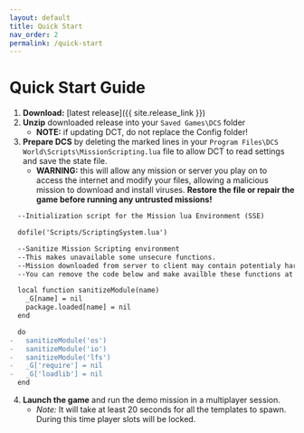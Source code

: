 ```yaml
---
layout: default
title: Quick Start
nav_order: 2
permalink: /quick-start
---
```


# Quick Start Guide

1. **Download:** [latest release]({{ site.release_link }})
2. **Unzip** downloaded release into your `Saved Games\DCS` folder
    - **NOTE:** if updating DCT, do not replace the Config folder!
3. **Prepare DCS** by deleting the marked lines in your
  `Program Files\DCS World\Scripts\MissionScripting.lua` file to allow DCT to read settings
  and save the state file.
    - **WARNING:** this will allow any mission or server you play on to access the internet
    and modify your files, allowing a malicious mission to download and install viruses.
    **Restore the file or repair the game before running any untrusted missions!**

```diff
  --Initialization script for the Mission lua Environment (SSE)

  dofile('Scripts/ScriptingSystem.lua')

  --Sanitize Mission Scripting environment
  --This makes unavailable some unsecure functions.
  --Mission downloaded from server to client may contain potentialy harmful lua code that may use these functions.
  --You can remove the code below and make availble these functions at your own risk.

  local function sanitizeModule(name)
    _G[name] = nil
    package.loaded[name] = nil
  end

  do
-   sanitizeModule('os')
-   sanitizeModule('io')
-   sanitizeModule('lfs')
-   _G['require'] = nil
-   _G['loadlib'] = nil
  end
```

4. **Launch the game** and run the demo mission in a multiplayer session.
   - _Note:_ It will take at least 20 seconds for all the templates to spawn.
   During this time player slots will be locked.

